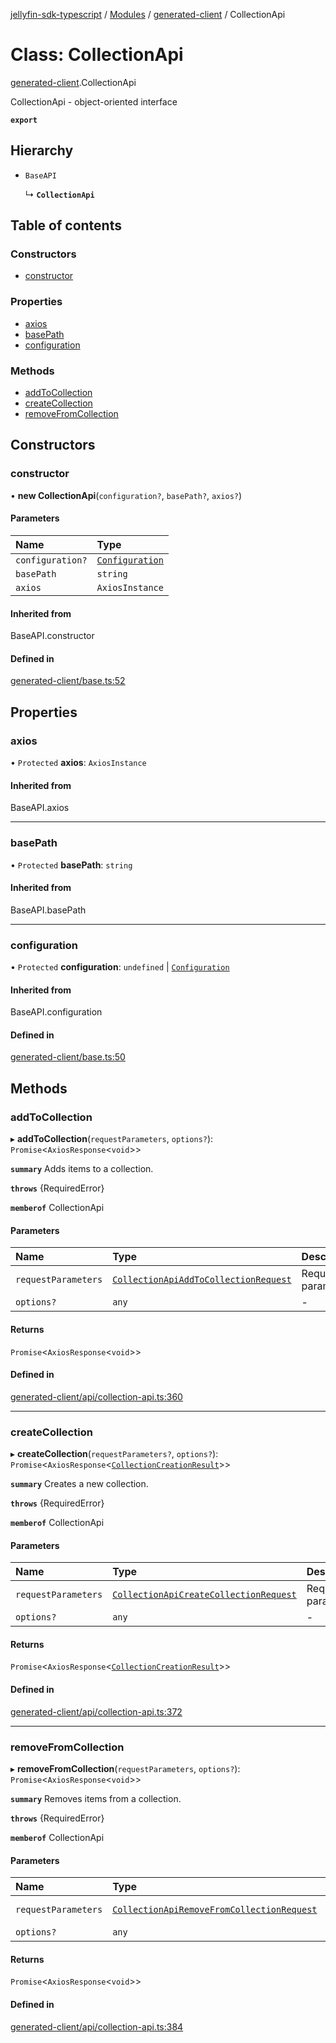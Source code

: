[jellyfin-sdk-typescript](../README.md) / [Modules](../modules.md) / [generated-client](../modules/generated_client.md) / CollectionApi

# Class: CollectionApi

[generated-client](../modules/generated_client.md).CollectionApi

CollectionApi - object-oriented interface

**`export`**

## Hierarchy

- `BaseAPI`

  ↳ **`CollectionApi`**

## Table of contents

### Constructors

- [constructor](generated_client.CollectionApi.md#constructor)

### Properties

- [axios](generated_client.CollectionApi.md#axios)
- [basePath](generated_client.CollectionApi.md#basepath)
- [configuration](generated_client.CollectionApi.md#configuration)

### Methods

- [addToCollection](generated_client.CollectionApi.md#addtocollection)
- [createCollection](generated_client.CollectionApi.md#createcollection)
- [removeFromCollection](generated_client.CollectionApi.md#removefromcollection)

## Constructors

### constructor

• **new CollectionApi**(`configuration?`, `basePath?`, `axios?`)

#### Parameters

| Name | Type |
| :------ | :------ |
| `configuration?` | [`Configuration`](generated_client.Configuration.md) |
| `basePath` | `string` |
| `axios` | `AxiosInstance` |

#### Inherited from

BaseAPI.constructor

#### Defined in

[generated-client/base.ts:52](https://github.com/thornbill/jellyfin-sdk-typescript/blob/b0f5501/src/generated-client/base.ts#L52)

## Properties

### axios

• `Protected` **axios**: `AxiosInstance`

#### Inherited from

BaseAPI.axios

___

### basePath

• `Protected` **basePath**: `string`

#### Inherited from

BaseAPI.basePath

___

### configuration

• `Protected` **configuration**: `undefined` \| [`Configuration`](generated_client.Configuration.md)

#### Inherited from

BaseAPI.configuration

#### Defined in

[generated-client/base.ts:50](https://github.com/thornbill/jellyfin-sdk-typescript/blob/b0f5501/src/generated-client/base.ts#L50)

## Methods

### addToCollection

▸ **addToCollection**(`requestParameters`, `options?`): `Promise`<`AxiosResponse`<`void`\>\>

**`summary`** Adds items to a collection.

**`throws`** {RequiredError}

**`memberof`** CollectionApi

#### Parameters

| Name | Type | Description |
| :------ | :------ | :------ |
| `requestParameters` | [`CollectionApiAddToCollectionRequest`](../interfaces/generated_client.CollectionApiAddToCollectionRequest.md) | Request parameters. |
| `options?` | `any` | - |

#### Returns

`Promise`<`AxiosResponse`<`void`\>\>

#### Defined in

[generated-client/api/collection-api.ts:360](https://github.com/thornbill/jellyfin-sdk-typescript/blob/b0f5501/src/generated-client/api/collection-api.ts#L360)

___

### createCollection

▸ **createCollection**(`requestParameters?`, `options?`): `Promise`<`AxiosResponse`<[`CollectionCreationResult`](../interfaces/generated_client.CollectionCreationResult.md)\>\>

**`summary`** Creates a new collection.

**`throws`** {RequiredError}

**`memberof`** CollectionApi

#### Parameters

| Name | Type | Description |
| :------ | :------ | :------ |
| `requestParameters` | [`CollectionApiCreateCollectionRequest`](../interfaces/generated_client.CollectionApiCreateCollectionRequest.md) | Request parameters. |
| `options?` | `any` | - |

#### Returns

`Promise`<`AxiosResponse`<[`CollectionCreationResult`](../interfaces/generated_client.CollectionCreationResult.md)\>\>

#### Defined in

[generated-client/api/collection-api.ts:372](https://github.com/thornbill/jellyfin-sdk-typescript/blob/b0f5501/src/generated-client/api/collection-api.ts#L372)

___

### removeFromCollection

▸ **removeFromCollection**(`requestParameters`, `options?`): `Promise`<`AxiosResponse`<`void`\>\>

**`summary`** Removes items from a collection.

**`throws`** {RequiredError}

**`memberof`** CollectionApi

#### Parameters

| Name | Type | Description |
| :------ | :------ | :------ |
| `requestParameters` | [`CollectionApiRemoveFromCollectionRequest`](../interfaces/generated_client.CollectionApiRemoveFromCollectionRequest.md) | Request parameters. |
| `options?` | `any` | - |

#### Returns

`Promise`<`AxiosResponse`<`void`\>\>

#### Defined in

[generated-client/api/collection-api.ts:384](https://github.com/thornbill/jellyfin-sdk-typescript/blob/b0f5501/src/generated-client/api/collection-api.ts#L384)
